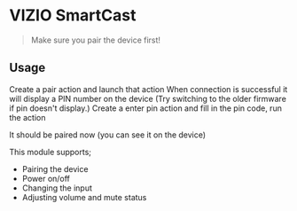 # VIZIO SmartCast

> Make sure you pair the device first!

## Usage

Create a pair action and launch that action
When connection is successful it will display a PIN number on the device (Try switching to the older firmware if pin doesn't display.)
Create a enter pin action and fill in the pin code, run the action

It should be paired now (you can see it on the device)

This module supports;

* Pairing the device
* Power on/off
* Changing the input
* Adjusting volume and mute status